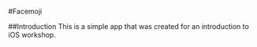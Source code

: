 #Facemoji

##Introduction
This is a simple app that was created for an introduction to iOS workshop.
